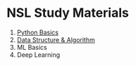 # NSL Study Materials
1. [Python Basics ](https://github.com/Abdullahil-Mahmud-Arif/nsl-study-materials/tree/main/Python_Basics)
2. [Data Structure & Algorithm ](https://github.com/Abdullahil-Mahmud-Arif/nsl-study-materials/tree/main/Data_Structures)
3. ML Basics
4. Deep Learning
